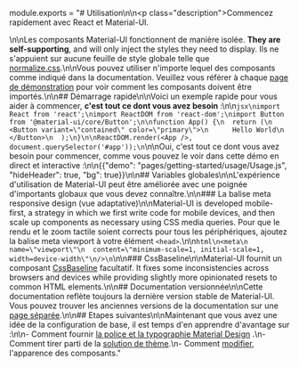 module.exports = "# Utilisation\n\n<p class=\"description\">Commencez rapidement avec React et Material-UI.</p>\n\nLes composants Material-UI fonctionnent de manière isolée. **They are self-supporting**, and will only inject the styles they need to display. Ils ne s'appuient sur aucune feuille de style globale telle que [normalize.css](https://github.com/necolas/normalize.css/).\n\nVous pouvez utiliser n'importe lequel des composants comme indiqué dans la documentation. Veuillez vous référer à chaque [page de démonstration](/components/buttons/) pour voir comment les composants doivent être importés.\n\n## Démarrage rapide\n\nVoici un exemple rapide pour vous aider à commencer, **c'est tout ce dont vous avez besoin** :\n\n```jsx\nimport React from 'react';\nimport ReactDOM from 'react-dom';\nimport Button from '@material-ui/core/Button';\n\nfunction App() {\n  return (\n    <Button variant=\"contained\" color=\"primary\">\n      Hello World\n    </Button>\n  );\n}\n\nReactDOM.render(<App />, document.querySelector('#app'));\n```\n\nOui, c'est tout ce dont vous avez besoin pour commencer, comme vous pouvez le voir dans cette démo en direct et interactive :\n\n{{\"demo\": \"pages/getting-started/usage/Usage.js\", \"hideHeader\": true, \"bg\": true}}\n\n## Variables globales\n\nL'expérience d'utilisation de Material-UI peut être améliorée avec une poignée d'importants globaux que vous devez connaître.\n\n### La balise meta responsive design (vue adaptative)\n\nMaterial-UI is developed mobile-first, a strategy in which we first write code for mobile devices, and then scale up components as necessary using CSS media queries. Pour que le rendu et le zoom tactile soient corrects pour tous les périphériques, ajoutez la balise meta viewport à votre élément `<head>`.\n\n```html\n<meta\n  name=\"viewport\"\n  content=\"minimum-scale=1, initial-scale=1, width=device-width\"\n/>\n```\n\n### CssBaseline\n\nMaterial-UI fournit un composant [CssBaseline](/components/css-baseline/) facultatif. It fixes some inconsistencies across browsers and devices while providing slightly more opinionated resets to common HTML elements.\n\n## Documentation versionnée\n\nCette documentation reflète toujours la dernière version stable de Material-UI. Vous pouvez trouver les anciennes versions de la documentation sur une [page séparée](https://material-ui.com/versions/).\n\n## Etapes suivantes\n\nMaintenant que vous avez une idée de la configuration de base, il est temps d'en apprendre d'avantage sur :\n\n- Comment fournir [la police et la typographie Material Design](/components/typography/) .\n- Comment tirer parti de la [solution de thème](/customization/theming/).\n- Comment [modifier](/customization/components/), l'apparence des composants."